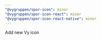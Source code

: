 ```yaml
---
"@vygruppen/spor-icon": minor
"@vygruppen/spor-icon-react": minor
"@vygruppen/spor-icon-react-native": minor
---
```


Add new Vy icon
